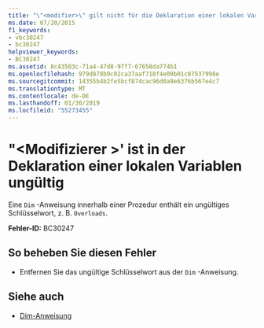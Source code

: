 ```yaml
---
title: "\"<modifier>\" gilt nicht für die Deklaration einer lokalen Variablen"
ms.date: 07/20/2015
f1_keywords:
- vbc30247
- bc30247
helpviewer_keywords:
- BC30247
ms.assetid: 8c43503c-71a4-47d8-97f7-67658da774b1
ms.openlocfilehash: 979d878b9c02ca37aaf718f4e09b01c07537998e
ms.sourcegitcommit: 14355b4b2fe5bcf874cac96d0a9e6376b567e4c7
ms.translationtype: MT
ms.contentlocale: de-DE
ms.lasthandoff: 01/30/2019
ms.locfileid: "55273455"
---
```

# <a name="modifier-is-not-valid-on-a-local-variable-declaration"></a>"\<Modifizierer >' ist in der Deklaration einer lokalen Variablen ungültig
Eine `Dim` -Anweisung innerhalb einer Prozedur enthält ein ungültiges Schlüsselwort, z. B. `Overloads`.  
  
 **Fehler-ID:** BC30247  
  
## <a name="to-correct-this-error"></a>So beheben Sie diesen Fehler  
  
-   Entfernen Sie das ungültige Schlüsselwort aus der `Dim` -Anweisung.  
  
## <a name="see-also"></a>Siehe auch
- [Dim-Anweisung](../../visual-basic/language-reference/statements/dim-statement.md)
